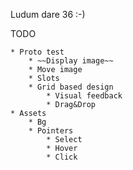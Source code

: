 Ludum dare 36 :-)

TODO

	* Proto test
		* ~~Display image~~
		* Move image
		* Slots
		* Grid based design
			* Visual feedback
			* Drag&Drop
	* Assets
		* Bg
		* Pointers
			* Select
			* Hover
			* Click
